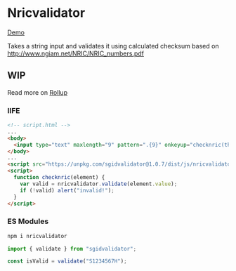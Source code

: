 # Nricvalidator

[Demo](https://nricvalidator.vercel.app/)

Takes a string input and validates it using calculated checksum based on http://www.ngiam.net/NRIC/NRIC_numbers.pdf

## WIP

Read more on [Rollup](https://javascript.plainenglish.io/rollup-commonjs-umd-c6d019cfead)

### IIFE

```html
<!-- script.html -->
...
<body>
  <input type="text" maxlength="9" pattern=".{9}" onkeyup="checknric(this)" required />
</body>
...
<script src="https://unpkg.com/sgidvalidator@1.0.7/dist/js/nricvalidator.js"></script>
<script>
  function checknric(element) {
    var valid = nricvalidator.validate(element.value);
    if (!valid) alert("invalid!");
  }
</script>
```

### ES Modules

```bash
npm i nricvalidator
```

```jsx
import { validate } from "sgidvalidator";

const isValid = validate("S1234567H");
```
